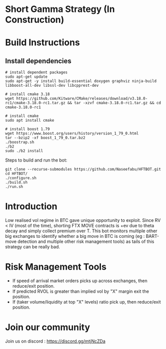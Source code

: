 # Short Gamma Strategy (In Construction)

# Build Instructions

## Install dependencies

```
# install dependent packages
sudo apt-get update
sudo apt-get -y install build-essential doxygen graphviz ninja-build libboost-all-dev libssl-dev libcpprest-dev

# install cmake 3.18
wget https://github.com/Kitware/CMake/releases/download/v3.18.0-rc1/cmake-3.18.0-rc1.tar.gz && tar -xzvf cmake-3.18.0-rc1.tar.gz && cd cmake-3.18.0-rc1

# install cmake
sudo apt install cmake

# install boost 1.79
wget https://www.boost.org/users/history/version_1_79_0.html
tar --bzip2 -xf boost_1_79_0.tar.bz2
./boostrap.sh
./b2
sudo ./b2 install

```

Steps to build and run the bot:
```
git clone --recurse-submodules https://github.com/Naseefabu/HFTBOT.git
cd HFTBOT/
./configure.sh
./build.sh
./run.sh
```

# Introduction

Low realised vol regime in BTC gave unique opportunity to exploit. Since RV < IV (most of the time), shorting FTX MOVE contracts is +ev due to theta decay and simply collect premium over T. This bot monitors multiple other big exchanges to identify whether a big move in BTC is coming (eg : BART-move detection and multiple other risk management tools) as tails of this strategy can be really bad. 

# Risk Management Tools

* If speed of arrival market orders picks up across exchanges, then reduce/exit position. 
* If predicted RVOL is greater than implied vol by "X" margin exit the position.
* If (taker volume/liquidity at top "X" levels) ratio pick up, then reduce/exit position.

# Join our community

Join us on discord : https://discord.gg/mtjNcZDa